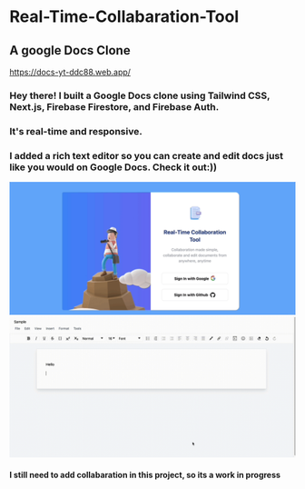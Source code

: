 # Real-Time-Collabaration-Tool
## A google Docs Clone

https://docs-yt-ddc88.web.app/


### Hey there! I built a Google Docs clone using Tailwind CSS, Next.js, Firebase Firestore, and Firebase Auth. 
### It's real-time and responsive.
### I added a rich text editor so you can create and edit docs just like you would on Google Docs. Check it out:))

![](https://github.com/simranCodess/Real-Time-Collabaration-Tool/blob/main/login.gif)
![](https://github.com/simranCodess/Real-Time-Collabaration-Tool/blob/main/demo.gif)
#### I still need to add collabaration in this project, so its a work in progress


